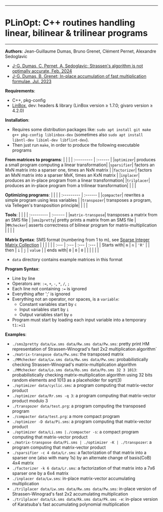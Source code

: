 --------------------------------------------------------------------------------
# PLinOpt: C++ routines handling linear, bilinear & trilinear programs
--------------------------------------------------------------------------------

**Authors**:  Jean-Guillaume Dumas, Bruno Grenet, Clément Pernet, Alexandre Sedoglavic
- [ J-G. Dumas, C. Pernet, A. Sedoglavic; Strassen's algorithm is not optimally accurate, Feb. 2024](https://hal.science/hal-04441653)
- [ J-G. Dumas, B. Grenet; In-place accumulation of fast multiplication formulae, Jul. 2023](https://hal.science/hal-04167499)



**Requirements**:
- C++, pkg-config
- [LinBox](https://linalg.org/), dev: headers & library (LinBox version ≥ 1.7.0; givaro version ≥ 4.2.0)




**Installation**:
- Requires some distribution packages like:
           `sudo apt install git make g++ pkg-config liblinbox-dev`
           (sometimes also `sudo apt install libntl-dev libiml-dev libflint-dev`).
- Then just run `make`, in order to produce the following executable programs



**From matrices to programs**:
|  |  |
| :--------- | :------ |
|`optimizer`| produces a small program computing a linear transformation|
|`sparsifier`| factors an MxN matrix into a sparser one, times an NxN matrix |
|`factorizer`| factors an MxN matrix into a sparser MxK, times an KxN matrix |
|`inplacer`| produces an in-place program from a linear transformation|
|`trilplacer`| produces an in-place program from a trilinear transformation|
|  |  |



**Optimizing programs**:
|  |  |
| :--------- | :------ |
|`compacter`| rewrites a simple program using less variables |
|`transpozer`| transposes a program, via Tellegen's transposition principle|
|  |  |



**Tools**:
|  |  |
| :--------- | :------ |
|`matrix-transpose`| transposes a matrix from an SMS file |
|`sms2pretty`| pretty prints a matrix from an SMS file |
|`MMchecker`| asserts correctness of bilinear program for matrix-multiplication |
|  |  |



**Matrix Syntax**: SMS format (numbering from 1 to m), see [Sparse Integer Matrix Collection](https://hpac.imag.fr)
|  |  |  |  |
| :--- | :--- | :--- | :--- |
| Starts with| `m` | `n` | `'R'` |
| then | `i` | `j` | `value` |
| ends with| `0` | `0` | `0` |
|  |  |  |  |
- `data` directory contains example matrices in this format




**Program Syntax**:
- Line by line
- Operators are: `:=`, `+`, `-`, `*`, `/`, `;`
- Each line not containing `:=` is ignored
- Everything after ';' is ignored
- Everything not an operator, nor spaces, is a `variable`:
	- Constant variables start by `c`
	- Input variables start by `i`
	- Output variables start by `o`
- Program must start by loading each input variable into a temporary `t1:=i1`


**Examples**:
- `./sms2pretty data/Lw.sms data/Rw.sms data/Pw.sms`: pretty print HM representation of Strassen-Winograd's fast 2x2 multiplication algorithm`
- `./matrix-transpose data/Pw.sms`: the transposed matrix
- `./MMchecker data/Lw.sms data/Rw.sms data/Pw.sms`: probabilistically checking Strassen-Winograd's matrix-multiplication algorithm
- `./MMchecker data/Lo.sms data/Ro.sms data/Po.sms 32 3 1013`: probabilistically checking matrix-multiplication algorithm using 32 bits random elements and 1013 as a placeholder for sqrt(3)
- `./optimizer data/cyclic.sms`: a program computing that matrix-vector product
- `./optimizer data/Rr.sms -q 3`: a program computing that matrix-vector product modulo 3
- `./transpozer data/test.prg`: a program computing the transposed program
- `./compacter data/test.prg`: a more compact program
- `./optimizer -D data/Pi.sms`: a program computing that matrix-vector product
- `./optimizer data/Li.sms |./compacter -s`: a compact program computing that matrix-vector product
- `./matrix-transpose data/Pi.sms | ./optimizer -K | ./transpozer`: a program computing that matrix-vector product
- `./sparsifier -c 4 data/Lr.sms`: a factorization of that matrix into a sparser one (also with many 1s) by an alternate change of basis(CoB) 4x4 matrix
- `./factorizer -k 6 data/Lr.sms`: a factorization of that matrix into a 7x6 sparser one by a 6x4 matrix
- `./inplacer data/Lw.sms`: in-place matrix-vector accumulating multiplication
- `./trilplacer data/Lw.sms data/Rw.sms data/Pw.sms`: in-place version of Strassen-Winograd's fast 2x2 accumulating multiplication
- `./trilplacer data/Lk.sms data/Rk.sms data/Pk.sms -e`: in-place version of Karatsuba's fast accumulating polynomial multiplication
